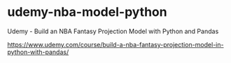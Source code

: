 # udemy-nba-model-python
Udemy - Build an NBA Fantasy Projection Model with Python and Pandas

https://www.udemy.com/course/build-a-nba-fantasy-projection-model-in-python-with-pandas/
